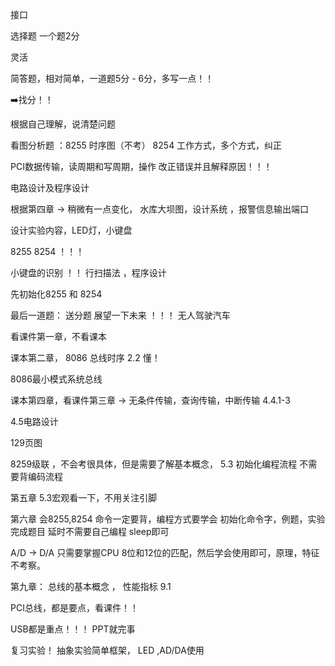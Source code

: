 接口

选择题 一个题2分

灵活

简答题，相对简单，一道题5分 - 6分，多写一点！！

:arrow_right:找分！！

根据自己理解，说清楚问题



看图分析题 ：8255 时序图（不考）  8254 工作方式，多个方式，纠正 

PCI数据传输，读周期和写周期，操作 改正错误并且解释原因！！！



电路设计及程序设计

根据第四章 -> 稍微有一点变化， 水库大坝图，设计系统 ，报警信息输出端口

设计实验内容，LED灯，小键盘 



8255  8254 ！！！

小键盘的识别 ！！ 行扫描法 ，程序设计

先初始化8255 和 8254



最后一道题： 送分题  展望一下未来 ！！！ 无人驾驶汽车 



看课件第一章，不看课本

课本第二章， 8086 总线时序 2.2 懂！

8086最小模式系统总线 

课本第四章，看课件第三章  -> 无条件传输，查询传输，中断传输  4.4.1-3

4.5电路设计

129页图  

8259级联 ，不会考很具体，但是需要了解基本概念， 5.3 初始化编程流程 不需要背编码流程

第五章 5.3宏观看一下，不用关注引脚

第六章 会8255,8254 命令一定要背，编程方式要学会  初始化命令字，例题，实验完成题目  延时不需要自己编程 sleep即可

A/D -> D/A 只需要掌握CPU 8位和12位的匹配，然后学会使用即可，原理，特征不考察。

第九章： 总线的基本概念 ， 性能指标 9.1 

PCI总线，都是要点，看课件！！ 

USB都是重点！！！ PPT就完事



复习实验！ 抽象实验简单框架， LED ,AD/DA使用





